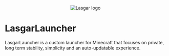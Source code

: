 <p align="center">
  <img src="https://i.imgur.com/Srm0PC9.png" alt="Lasgar logo"/>
</p>

LasgarLauncher
=======

LasgarLauncher is a custom launcher for Minecraft that focuses on private, long term stability, simplicity and an auto-updatable experience.

